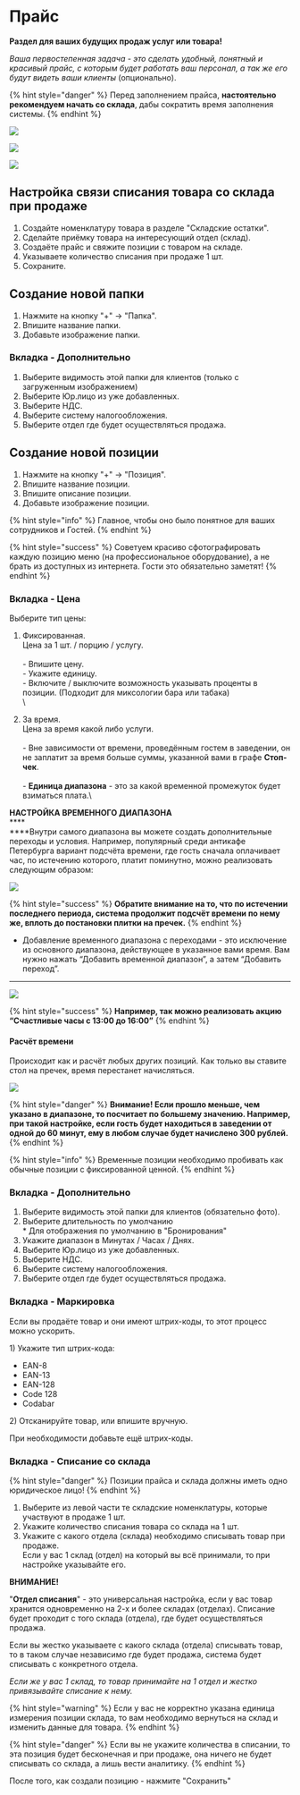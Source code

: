 # Прайс

**Раздел для ваших будущих продаж услуг или товара!**

_Ваша первостепенная задача - это сделать удобный, понятный и красивый прайс, с которым будет работать ваш персонал, а так же его будут видеть ваши клиенты_ (опционально).

{% hint style="danger" %}
Перед заполнением прайса, **настоятельно рекомендуем начать со склада**, дабы сократить время заполнения системы.
{% endhint %}

![](<../.gitbook/assets/Screenshot\_1 (3).png>)

![](../.gitbook/assets/Screenshot\_2.png)

![](<../.gitbook/assets/Screenshot\_2 (2).png>)

## **Настройка связи списания товара со склада при продаже**

1. Создайте номенклатуру товара в разделе "Складские остатки".
2. Сделайте приёмку товара на интересующий отдел (склад).
3. Создаёте прайс и свяжите позиции с товаром на складе.
4. Указываете количество списания при продаже 1 шт.
5. Сохраните.

## Создание новой папки

1. Нажмите на кнопку "+" -> "Папка".
2. Впишите название папки.
3. Добавьте изображение папки.

### Вкладка - Дополнительно

1. Выберите видимость этой папки для клиентов (только с загруженным изображением)
2. Выберите Юр.лицо из уже добавленных.
3. Выберите НДС.
4. Выберите систему налогообложения.
5. Выберите отдел где будет осуществляться продажа.

## Создание новой позиции

1. Нажмите на кнопку "+" -> "Позиция".
2. Впишите название позиции.
3. Впишите описание позиции.
4. Добавьте изображение позиции.

{% hint style="info" %}
Главное, чтобы оно было понятное для ваших сотрудников и Гостей.
{% endhint %}

{% hint style="success" %}
Советуем красиво сфотографировать каждую позицию меню (на профессиональное оборудование), а не брать из доступных из интернета. Гости это обязательно заметят!
{% endhint %}

### Вкладка - Цена

Выберите тип цены:

1. Фиксированная.\
   Цена за 1 шт. / порцию / услугу.\
   \
   \- Впишите цену.\
   \- Укажите единицу.\
   \- Включите / выключите возможность указывать проценты в позиции. (Подходит для миксологии бара или табака)\
   \

2. За время.\
   Цена за время какой либо услуги.\
   \
   \- Вне зависимости от времени, проведённым гостем в заведении, он не заплатит за время больше суммы, указанной вами в графе **Стоп-чек**.\
   \
   \- **Единица диапазона** - это за какой временной промежуток будет взиматься плата.\


**НАСТРОЙКА ВРЕМЕННОГО ДИАПАЗОНА**\
****\
****Внутри самого диапазона вы можете создать дополнительные переходы и условия. Например, популярный среди антикафе Петербурга вариант подсчёта времени, где гость сначала оплачивает час, по истечению которого, платит поминутно, можно реализовать следующим образом:

![](https://lh5.googleusercontent.com/Lj-OW2Cdax4q1oG5ZFYEFPlnBsqKyCHjqsg3XiCH8xPAxVFqfQnAYvrm7d4HZdJHjIG1L9bF4wAutotKijHRdTsNcXOE5zcnbKjEyp\_2FyDlh8NbETD5hkiWaAkemTuksaQ8jwwN)

{% hint style="success" %}
**Обратите внимание на то, что по истечении последнего периода, система продолжит подсчёт времени по нему же, вплоть до постановки плитки на пречек.**
{% endhint %}

* Добавление временного диапазона с переходами - это исключение из основного диапазона, действующее в указанное вами время. Вам нужно нажать “Добавить временной диапазон”, а затем “Добавить переход”.

****

![](https://lh3.googleusercontent.com/z7hpU9I7nh4zKOhRh97n\_0tgYOZrNGkS-tFTzFqhLob22rtwSIHUjBfbpO5C1EWFiqBJcDJqv0xb7RYwHqftolyucrnZySe\_Fx\_ANgrXr7qWORt\_bSu7robGGvIsRUhB53zeVpOn)

{% hint style="success" %}
**Например, так можно реализовать акцию “Счастливые часы с 13:00 до 16:00”**
{% endhint %}

#### **Расчёт времени**

Происходит как и расчёт любых других позиций. Как только вы ставите стол на пречек, время перестанет начисляться.

![](https://lh4.googleusercontent.com/hyRuFGethCXn9-wDXAsFHCNXnsQe9APeGzaPr2oZM1ZNiz89g-Zziun-KwHain5\_T9wvo7ypansTc0zjmJAm\_nUZoNOTE0RqE\_VYU8QvDETlS919nmJ1gk0LcHrPEdWQOyJSFcoN)

{% hint style="danger" %}
**Внимание! Если прошло меньше, чем указано в диапазоне, то посчитает по большему значению. Например, при такой настройке, если гость будет находиться в заведении от одной до 60 минут, ему в любом случае будет начислено 300 рублей.**
{% endhint %}

{% hint style="info" %}
Временные позиции необходимо пробивать как обычные позиции с фиксированной ценной.
{% endhint %}

### Вкладка - Дополнительно

1. Выберите видимость этой папки для клиентов (обязательно фото).
2. Выберите длительность по умолчанию\
   \* Для отображения по умолчанию в "Бронирования"
3. Укажите диапазон в Минутах / Часах / Днях.
4. Выберите Юр.лицо из уже добавленных.
5. Выберите НДС.
6. Выберите систему налогообложения.
7. Выберите отдел где будет осуществляться продажа.

### Вкладка - Маркировка

Если вы продаёте товар и они имеют штрих-коды, то этот процесс можно ускорить.

1\) Укажите тип штрих-кода:

* EAN-8
* EAN-13
* EAN-128
* Code 128
* Codabar

2\) Отсканируйте товар, или впишите вручную.

При необходимости добавьте ещё штрих-коды.

### Вкладка - Списание со склада

{% hint style="danger" %}
Позиции прайса и склада должны иметь одно юридическое лицо!
{% endhint %}

1. Выберите из левой части те складские номенклатуры, которые участвуют в продаже 1 шт.
2. Укажите количество списания товара со склада на 1 шт.
3. Укажите с какого отдела (склада) необходимо списывать товар при продаже.\
   Если у вас 1 склад (отдел) на который вы всё принимали, то при настройке указывайте его.

**ВНИМАНИЕ!**

"**Отдел списания**" - это универсальная настройка, если у вас товар хранится одновременно на 2-х и более складах (отделах). Списание будет проходит с того склада (отдела), где будет осуществляться продажа.

Если вы жестко указываете с какого склада (отдела) списывать товар, то в таком случае независимо где будет продажа, система будет списывать с конкретного отдела.

_Если же у вас 1 склад, то товар принимайте на 1 отдел и жестко привязывайте списание к нему._

{% hint style="warning" %}
Если у вас не корректно указана единица измерения позиции склада, то вам необходимо вернуться на склад и изменить данные для товара.
{% endhint %}

{% hint style="danger" %}
Если вы не укажите количества в списании, то эта позиция будет бесконечная и при продаже, она ничего не будет списывать со склада, а лишь вести аналитику.
{% endhint %}

После того, как создали позицию - нажмите "Сохранить"
